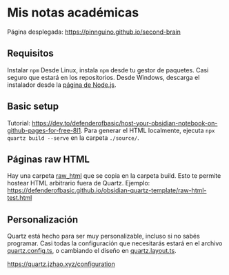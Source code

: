 # Mis notas académicas

Página desplegada: https://pinnguino.github.io/second-brain

## Requisitos
Instalar `npm`
Desde Linux, instala `npm` desde tu gestor de paquetes. Casi seguro que estará en los repositorios.
Desde Windows, descarga el instalador desde la [página de Node.js](https://nodejs.org/en/download).

## Basic setup

Tutorial: https://dev.to/defenderofbasic/host-your-obsidian-notebook-on-github-pages-for-free-8l1.
Para generar el HTML localmente, ejecuta `npx quartz build --serve` en la carpeta `./source/`.

## Páginas raw HTML

Hay una carpeta [raw_html](./source/raw_html) que se copia en la carpeta build. Esto te permite hostear HTML arbitrario fuera de Quartz. Ejemplo: https://defenderofbasic.github.io/obsidian-quartz-template/raw-html-test.html

## Personalización

Quartz está hecho para ser muy personalizable, incluso si no sabés programar. Casi todas la configuración que necesitarás estará en el archivo [quartz.config.ts](./source/quartz.config.ts), o  cambiando el diseño en [quartz.layout.ts](./source/quartz.layout.ts).

https://quartz.jzhao.xyz/configuration
